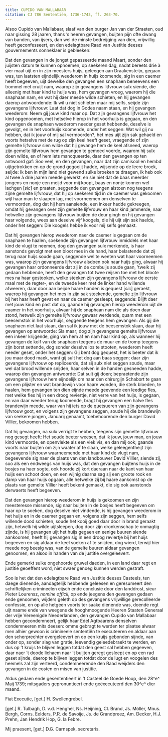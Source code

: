 ```yaml
---
title: CUPIDO VAN MALLABAAR
citation: CJ 786 Sententiën, 1736-1743, ff. 263-70.
---
```


Alsoo Cupido van Mallabaar, slaaf van den burger Jan van der Straeten, oud naar gissing 28 jaaren, thans ’s heeren gevangen, buijten pijn ofte dwang van banden, van ijsers, dan wel de minste bedreijging van dien, vrijwillig heeft geconfesseert, en den edelagtbare Raad van Justitie deeses gouvernements sonneklaer is gebleeken:

Dat den gevangen in de jongst gepasseerde maand Maart, sonder den juijsten datum te kunnen opnoemen, op seekeren dag, nadat bereets drie à vier maal uijt en in zijn meesters huijs, geleegen aan Draakensteijn, gegaan was, ten laatsten eijndelijk weederom in huijs koomende, sig in een caemer heeft begeeven, uijt dewelke den gevangen een snaphaen beneevens een trommel met cruijt nam, waarop zijn gevangens lijfvrouw sulx siende, die alleenig met haar kind te huijs was, hem gevangen vroeg, waerom hij die snaphaan nam, en wat hij daer meede wilde schieten, en hij gevangen daerop antwoordende: Ik wil u niet schieten maar mij selfs, seijde zijn gevangens lijfvrouw: Laat dat dog in Godes naam staan, en hij gevangen weederom: Neem gij jouw kind maar op. Dat zijn gevangens lijfvrouw het kind opgenoomen, met hetselve hierop in het voorhuijs is gegaan, en den gevangen de snaphaen weederom needer geset hebbende, deselve is gevolgt, en in het voorhuijs koomende, onder het seggen: Wat wil gij nu hebben, dat ik jouw of mij sal vermoorden?, het mes uijt zijn sak gehaeld en voorts hetselve met de rug op zijn keel heeft geset, vraegende of zijn gemelte lijfvrouw sien wilde dat hij gevange hem de keel afsneed, waerop zijn gemelte lijfvrouw hem gevangen te gemoed voerde, waarom hij sulx doen wilde, en of hem iets mancqueerde, daar den gevangen op ten antwoord gaf: Soo veel, en den gevangen, naar dat zijn camisool en hembd uijtgetrokken en op de grond gegooijt hadde, wijsende op de leere broek, seijde: Ik ben in mijn land niet gewend sulke broeken te draagen, ik heb ook al twee à drie jaaren meede gewerkt, en sie niet dat de baas meerder jongens en nonje een meijd voor mij koopt, baas en nonje konnen wel lachgen \[*sic*\] en praaten, seggende den gevangen alstoen nog teegens zijne gemelte lijfvrouw, dat hij op seekeren tijd in de caemer was gekoomen wijl haar man te slaapen lag, met voorneemen om denselven te vermoorden, dog dat hij hem aansiende, een inkeer hadde gekreegen, omdat hij gevangen over zijn gemelte lijfvrouw en haar kind jammerde, naar hetwelke zijn gevangens lijfvrouw buijten de deur gingh en hij gevangen haar volgende, wees aan deselve vijf koogels, die hij uijt sijn sak haelde, onder het seggen: Die koogels hebbe ik voor mij selfs gemaakt.

Dat hij gevangen hierop weederom naer de caemer is gegaan om de snaphaen te haalen, soekende zijn gevangen lijfvrouw inmiddels met haar kind de vlugt te neemen, dog den gevangen sulx merkende, is haar aanstonds gevolgt met een bloot mes in de hand, haar belastende dat zij terug naar huijs soude gaan, seggende wel te weeten wat haar voorneemen was, waarop zijn gevangens lijfvrouw alsdoen ook naar huijs ging, alwaar hij gevangen haar ordonneerde dat zij in de combuijs soude gaan, ’twelk zij gedaan hebbende, heeft den gevangen tot twee reijsen toe met het bloote mes na haar gestooken, welke steeken zijn gevangens lijfvrouw de eerste maal met de regter-, en de tweede keer met de linker hand willende afweeren, daar door aan beijde haare handen is gequest \[*sic*\] geraekt, waerop hij gevangen het mes in zijn sak steekende, gemelte zijn lijfvrouw bij het haar heeft gevat en naar de caemer gesleept, seggende: Blijft daer met jouw kind en past dat op, gaande hij gevangen hierop weederom uijt de caamer in het voorhuijs, alwaar hij de snaphaan nam die als doen daar stond, hetwelk zijn gemelte lijfvrouw gewaar werdende, quam met een beesemstok in het voorhuijs, seggende teegens hem gevangen: Als gij die snaphaen niet laat staan, dan sal ik jouw met de beesemstok slaan, daar hij gevangen op antwoorde: Sla maar; dog zijn gevangens gemelte lijfvrouw een inkeer krijgende, ging van hem af en nam haar kind op, als wanneer hij gevangen de kolf van de snaphaen teegens de muur en de tromp teegens zijn borst settende, dog sonder deselve los te stooten, weederom heeft needer geset, onder het seggen: Gij bent dog gequest, het is beeter dat ik jou maar dood maek, want gij sult het dog aan baas seggen; daar zijn gevangens lijfvrouw op repliceerde, dat sij sulx niet seggen soude, maar wel dat brood willende snijden, haar selven in de handen gesneeden hadde, waarop den gevangen antwoorde: Dat sult gij doen; bepraetende zijn gevangens lijfvrouw hem eijndelijk om naar den chirurgijn Schabort te gaan om een plijster en wat brandewijn voor haare wonden, die sterk bloeden, te haalen, hem gevangen ten dien eijnde meede geevende een leedige fles, met welke fles hij in een droog reviertje, niet verre van het huijs, is gegaan, en van daar weeder terug koomende, bragt hij gevangen een halve fles brandewijn meede, waar van hij iets op de quetsueren van zijn gevangens lijfvrouw goot, en volgens zijn gevangens seggen, soude hij die brandewijn van seekere jongen, Januarij genaamt, toebehoorende den burger David Villier, bekoomen hebben.

Dat hij gevangen, na sulx verrigt te hebben, teegens sijn gemelte lijfvrouw nog gesegt heeft: Het soude beeter weesen, dat ik jouw, jouw man, en jouw kind vermoorde, en openvlekte als een vlek vis, en dan mij ook; gaande voorts naar buijten om zijn waater af te slaan, welke geleegentheijt zijn gevangens lijfvrouw waarneemende met haar kind de vlugt nam, begeevende sig naer de plaats van den landbouwer David Villier, siende zij, soo als een endweegs van huijs was, dat den gevangen buijtens huijs in de bosjes na haer sogte, ook hoorde zij kort daeraan naar de kant van haar huijs een schoot doen, en een wijnig daarna sag sij een groote rook en damp van haar huijs opgaan, alle hetwelke zij bij haare aankomst op de plaats van gemelte Villier heeft bekent gemaakt, die sig ook aanstonds derwaerts heeft begeeven.

Dat den gevangen hierop weederom in huijs is gekoomen en zijn meesteresse missende, sig naar buijten in de bosjes heeft begeeven om haar op te soeken, dog deselve niet vindende, is hij gevangen weederom in het huijs en in de caemer gegaan en, volgens zijn seggen, hem selfs willende dood schieten, soude het kooij goed daar door in brand geraakt zijn, hetwelk hij wilde uijtsleepen, dog door zijn dronkenschap te onmagtig zijnde, is hij gevangen uijt het huijs gegaen en eenige buuren siende aankoomen, heeft hij gevangen sig in een droog reviertje bij het huijs begeeven en sig aldaar de keel soeken af te snijden, dog wierd, terwijl hier meede nog beesig was, van de gemelte buuren aldaar gevangen genoomen, en alsoo in handen van de justitie overgeleevert.

Ende gemerkt sulke ongehoorde gruwel daeden, in een land daar regt en justitie geoeffent word, niet swaer genoeg kunnen werden gestraft.

Soo is het dat den edelagtbare Raad van Justitie deeses Casteels, ten daege dienende, aandagtelijk hebbende geleesen en geresumeert den schriftelijken crimineelen eijsch ende conclusie door den landdrost, sieur Pieter Lourensz, *nomine officii*, op ende jeegens den gevangen gedaen ende genoomen, wijders geleth op des gevangens vrijwillige gerecolleerde confessie, en op alle hetgeen voorts ter saake dienende was, doende regt uijt naame ende van weegens de hooghmoogende Heeren Staaten Generaal der vrije Vereenigde Neederlanden, den gevangen Cupido van Mallabaar hebben gecondemneert, gelijk haar Edel Agtbaarens denselven condemneeren mits deesen: omme gebragt te werden ter plaatse alwaar men alhier gewoon is crimineele sententiën te executeeren en aldaar aan den scherprechter overgeleevert en op een kruijs gebonden sijnde, van onder op, sonder slag van gratie, leevendig geleedebraekt te werden, en dus op ’t kruijs te blijven leggen totdat den geest sal hebben gegeeven, daar naer ’t doode lichaem naar ’t buijten geregt gesleept en op een rad geset sijnde, daerop te blijven leggen totdat door de lugt en voogelen des heemels zal zijn verteerd, condemneerende den Raad weijders den gevangen in de costen en misen van justitie.

Aldus gedaen ende gesententieert in ’t Casteel de Goede Hoop, den 28^e^ Maij 1739; mitsgaders gepronuntieert ende geëxecuteerd den 30^e^ dier maand.

Fiat Executie, \[get.\] H. Swellengrebel.

\[get.\] R. Tulbagh, D. v.d. Henghel, Ns. Heijning, Cl. Brand, Js. Möller, Mnus. Bergh, Corns. Eelders, P.R. de Savoije, Js. de Grandpreez, Am. Decker, H.J. Prehn, Jan Hendrik Hop, G. la Febre.

Mij praesent, \[get.\] D.G. Carnspek, secretaris.